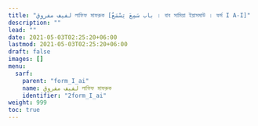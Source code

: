 ```yaml
---
title: "لفيف مفروق লাফিফ মাফরুক [باب سَمِعَ يَسْمَعُ । বাব সামিয়া ইয়াসমাউ । ফর্ম I A-I]"
description: ""
lead: ""
date: 2021-05-03T02:25:20+06:00
lastmod: 2021-05-03T02:25:20+06:00
draft: false
images: []
menu: 
  sarf:
    parent: "form_I_ai"
    name: لفيف مفروق লাফিফ মাফরুক
    identifier: "2form_I_ai"
weight: 999
toc: true
---
```



